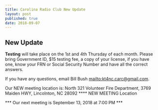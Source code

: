 ```yaml
---
title: Carolina Radio Club New Update
layout: post
published: true
date: 2018-09-07
---
```

## New Update

**Testing** will take place on the 1st and 4th Thursday of each month.
Please bring Government ID, $15 testing fee, a copy of your license, if you have one, know your FRN or Social Security Number and have all the correct answers.

If you have any questions, email Bill Bush <mailto:kt4nc.carc@gmail.com>.

Our NEW meeting location is: North 321 Volunteer Fire Department, 3769 Maiden HWY, Lincolnton, NC 28092 **** NEW MEETING Location

*** Our next meeting is September 13, 2018 at 7:00 PM ***
